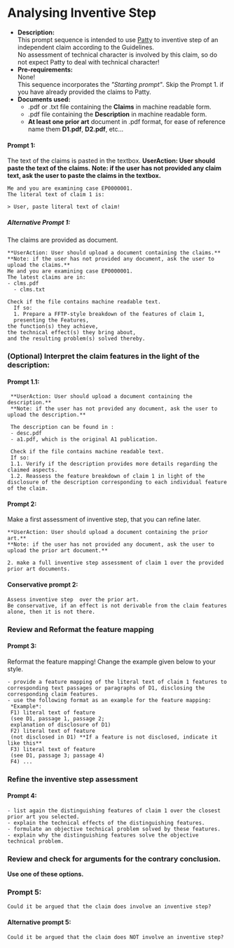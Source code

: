 # Analysing Inventive Step
- **Description:**  
This prompt sequence is intended to use [Patty](https://chatgpt.com/g/g-67eba45560b08191a2dc76c46d82b4d3-patty) to inventive step of an independent claim according to the Guidelines.  
No assessment of technical character is involved by this claim, so do not expect Patty to deal with technical character!
- **Pre-requirements:**  
None!  
This sequence incorporates the *"Starting prompt"*. Skip the Prompt 1. if you have already provided the claims to Patty.
- **Documents used:**
  - .pdf or .txt file containing the **Claims** in machine readable form.
  - .pdf file containing the **Description** in machine readable form.
  - **At least one prior art** document in .pdf format, for ease of reference name them **D1.pdf**, **D2.pdf**, etc... 


#### Prompt 1:  
The text of the claims is pasted in the textbox.
    **UserAction: User should paste the text of the claims.**
    **Note: if the user has not provided any claim text, ask the user to paste the claims in the textbox.**  

    Me and you are examining case EP0000001.  
    The literal text of claim 1 is:
    
    > User, paste literal text of claim!

##### Alternative Prompt 1:
The claims are provided as document.  

    **UserAction: User should upload a document containing the claims.**
    **Note: if the user has not provided any document, ask the user to upload the claims.**
    Me and you are examining case EP0000001. 
    The latest claims are in:
    - clms.pdf
	  - clms.txt
     
    Check if the file contains machine readable text. 
	  If so:
	  1. Prepare a FFTP-style breakdown of the features of claim 1,  
	  presenting the Features,  
    the function(s) they achieve,  
    the technical effect(s) they bring about,  
    and the resulting problem(s) solved thereby.

### (Optional) Interpret the claim features in the light of the description:  

#### Prompt 1.1:  
     **UserAction: User should upload a document containing the description.**  
	 **Note: if the user has not provided any document, ask the user to upload the description.**   
	 
	 The description can be found in :
	 - desc.pdf 
	 - a1.pdf, which is the original A1 publication.
	 
	 Check if the file contains machine readable text.  
     If so:  
	 1.1. Verify if the description provides more details regarding the claimed aspects.
	 1.2. Reassess the feature breakdown of claim 1 in light of the disclosure of the description corresponding to each individual feature of the claim.


#### Prompt 2: 
Make a first assessment of inventive step, that you can refine later.  

    **UserAction: User should upload a document containing the prior art.**  
    **Note: if the user has not provided any document, ask the user to upload the prior art document.**  
     
    2. make a full inventive step assessment of claim 1 over the provided prior art documents.

#### Conservative prompt 2:  
    Assess inventive step  over the prior art.  
	Be conservative, if an effect is not derivable from the claim features alone, then it is not there.

### Review and Reformat the feature mapping
#### Prompt 3:      
Reformat the feature mapping! Change the example given below to your style.

    - provide a feature mapping of the literal text of claim 1 features to corresponding text passages or paragraphs of D1, disclosing the corresponding claim features.
    - use the following format as an example for the feature mapping:
     *Example*:
     F1) literal text of feature
     (see D1, passage 1, passage 2;
     explanation of disclosure of D1)
     F2) literal text of feature
     (not disclosed in D1) **If a feature is not disclosed, indicate it like this**
     F3) literal text of feature
     (see D1, passage 3; passage 4)
     F4) ...

### Refine the inventive step assessment
#### Prompt 4:  
    - list again the distinguishing features of claim 1 over the closest prior art you selected.   
    - explain the technical effects of the distinguishing features.   
    - formulate an objective technical problem solved by these features.   
    - explain why the distinguishing features solve the objective technical problem.   

### Review and check for arguments for the contrary conclusion. 
**Use one of these options.**  
### Prompt 5:
    Could it be argued that the claim does involve an inventive step?

    
#### Alternative prompt 5:
    Could it be argued that the claim does NOT involve an inventive step?

